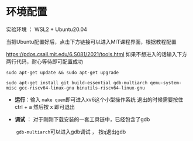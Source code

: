 # 环境配置

实验环境 ： WSL2 + Ubuntu20.04

当把Ubuntu配置好后，点击下方链接可以进入MIT课程界面，根据教程配置

https://pdos.csail.mit.edu/6.S081/2021/tools.html
如果不想进入的话输入下方两行代码，耐心等待即可配置成功

```
sudo apt-get update && sudo apt-get upgrade

sudo apt-get install git build-essential gdb-multiarch qemu-system-misc gcc-riscv64-linux-gnu binutils-riscv64-linux-gnu
```

- **运行**：输入 `make quem`即可进入xv6这个小型操作系统  退出的时候需要按住ctrl + a 然后按 x 即可退出

- **调试** ： 对于刚刚下载安装的一套工具链中，已经包含了gdb

  ​             `gdb-multiarch`可以进入gdb调试 ， 按`q`退出gdb





















